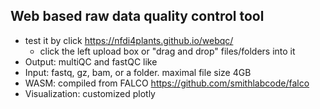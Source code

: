 ## Web based raw data quality control tool
- test it by click https://nfdi4plants.github.io/webqc/
  - click the left upload box or "drag and drop" files/folders into it 
- Output: multiQC and fastQC like
- Input: fastq, gz, bam, or a folder. maximal file size 4GB
- WASM: compiled from FALCO https://github.com/smithlabcode/falco
- Visualization: customized plotly
 
 
